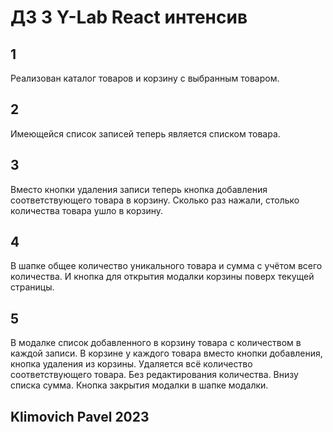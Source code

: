 # ДЗ 3 Y-Lab React интенсив

## 1
Реализован каталог товаров и корзину с выбранным товаром.

## 2
Имеющейся список записей теперь является списком товара.

## 3
Вместо кнопки удаления записи теперь кнопка добавления соответствующего товара в корзину. Сколько раз нажали, столько количества товара ушло в корзину.

## 4
В шапке общее количество уникального товара и сумма с учётом всего количества. И кнопка для открытия модалки корзины поверх текущей страницы.

## 5
В модалке список добавленного в корзину товара с количеством в каждой записи. В корзине у каждого товара вместо кнопки добавления, кнопка удаления из корзины. Удаляется всё количество соответствующего товара. Без редактирования количества. Внизу списка сумма.
Кнопка закрытия модалки в шапке модалки.

## Klimovich Pavel 2023